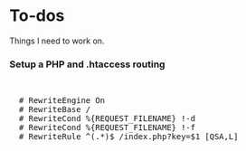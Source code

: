 # To-dos #

Things I need to work on.

### Setup a PHP and .htaccess routing ###

<pre>
  <?php 

    $key=$_GET['key'];

    if($key=='home') {
        include('home.php'); // Home page
    } else if($key=='login') {
        include('login.php'); // Login page
    } else if($key=='terms') {
        include('terms.php'); // Terms page
    } else if {
        include('users.php'); // Users Gateway
    } else {
        include('error.php'); // error page
    }

  ?>
</pre>

<pre>
  # RewriteEngine On
  # RewriteBase /
  # RewriteCond %{REQUEST_FILENAME} !-d
  # RewriteCond %{REQUEST_FILENAME} !-f
  # RewriteRule ^(.*)$ /index.php?key=$1 [QSA,L]
</pre>

